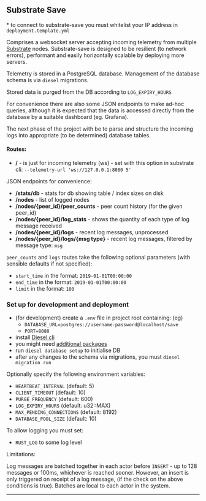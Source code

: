 ## Substrate Save

\* to connect to substrate-save you must whitelist your IP address in `deployment.template.yml`

Comprises a websocket server accepting incoming telemetry from multiple 
[Substrate](https://github.com/paritytech/substrate) nodes. Substrate-save is designed to be resilient (to network errors), 
performant and easily horizontally scalable by deploying more servers.

Telemetry is stored in a PostgreSQL database. Management of the database schema is via `diesel` migrations.

Stored data is purged from the DB according to `LOG_EXPIRY_HOURS`

For convenience there are also some JSON endpoints to make ad-hoc queries, although it is expected that 
the data is accessed directly from the database by a suitable dashboard (eg. Grafana).

The next phase of the project with be to parse and structure the incoming logs into 
appropriate (to be determined) database tables.

#### Routes:

- **/** - is just for incoming telemetry (ws) - set with this option in substrate cli: `--telemetry-url 'ws://127.0.0.1:8080 5'`

JSON endpoints for convenience:
- **/stats/db** - stats for db showing table / index sizes on disk
- **/nodes** - list of logged nodes
- **/nodes/{peer_id}/peer_counts** - peer count history (for the 
given peer_id)
- **/nodes/{peer_id}/log_stats** - shows the quantity of each type of log message received
- **/nodes/{peer_id}/logs** - recent log messages, unprocessed
- **/nodes/{peer_id}/logs/{msg type}** - recent log messages, filtered by message type: `msg`

`peer_counts` and `logs` routes take the following optional parameters (with sensible defaults if not specified):
- `start_time` in the format: `2019-01-01T00:00:00`
- `end_time` in the format: `2019-01-01T00:00:00`
- `limit` in the format: `100`

### Set up for development and deployment

- (for development) create a `.env` file in project root containing: (eg) 
    - `DATABASE_URL=postgres://username:password@localhost/save` 
    - `PORT=8080`
- install [Diesel cli](https://github.com/diesel-rs/diesel/tree/master/diesel_cli)
- you might need [additional packages](https://github.com/diesel-rs/diesel/blob/master/guide_drafts/backend_installation.md)
- run `diesel database setup` to initialise DB
- after any changes to the schema via migrations, you must `diesel migration run`

Optionally specify the following environment variables:

- `HEARTBEAT_INTERVAL` (default: 5)
- `CLIENT_TIMEOUT` (default: 10)
- `PURGE_FREQUENCY` (default: 600)
- `LOG_EXPIRY_HOURS`  (default: u32::MAX)
- `MAX_PENDING_CONNECTIONS` (default: 8192)
- `DATABASE_POOL_SIZE` (default: 10)

To allow logging you must set:

- `RUST_LOG` to some log level

Limitations:

Log messages are batched together in each actor before `INSERT` 
\- up to 128 messages or 100ms, whichever is reached sooner. 
However, an insert is only triggered on receipt of a log message, 
(if the check on the above conditions is true). 
Batches are local to each actor in the system.

---
